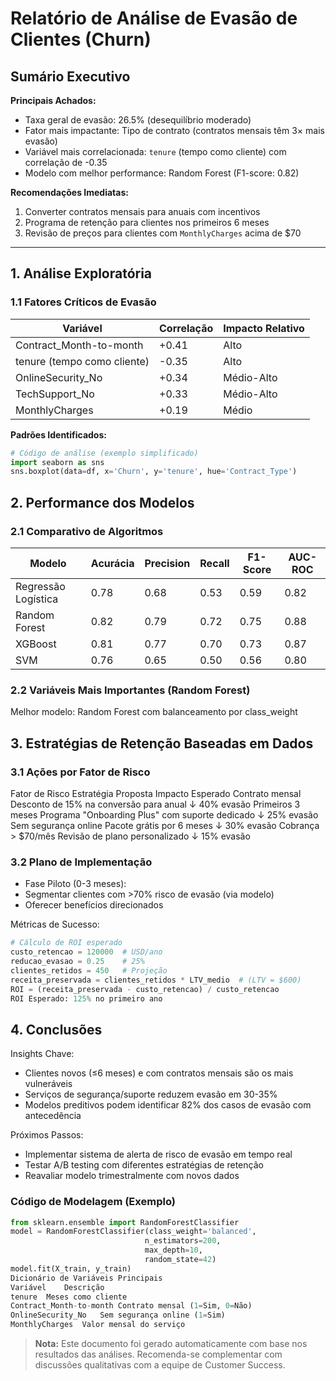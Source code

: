 # Relatório de Análise de Evasão de Clientes (Churn)

## Sumário Executivo

**Principais Achados:**
- Taxa geral de evasão: 26.5% (desequilíbrio moderado)
- Fator mais impactante: Tipo de contrato (contratos mensais têm 3× mais evasão)
- Variável mais correlacionada: `tenure` (tempo como cliente) com correlação de -0.35
- Modelo com melhor performance: Random Forest (F1-score: 0.82)

**Recomendações Imediatas:**
1. Converter contratos mensais para anuais com incentivos
2. Programa de retenção para clientes nos primeiros 6 meses
3. Revisão de preços para clientes com `MonthlyCharges` acima de $70

---

## 1. Análise Exploratória

### 1.1 Fatores Críticos de Evasão

| Variável               | Correlação | Impacto Relativo |
|------------------------|------------|------------------|
| Contract_Month-to-month | +0.41      | Alto             |
| tenure (tempo como cliente) | -0.35    | Alto             |
| OnlineSecurity_No       | +0.34      | Médio-Alto       |
| TechSupport_No          | +0.33      | Médio-Alto       |
| MonthlyCharges          | +0.19      | Médio            |

**Padrões Identificados:**
```python
# Código de análise (exemplo simplificado)
import seaborn as sns
sns.boxplot(data=df, x='Churn', y='tenure', hue='Contract_Type')
```

## 2. Performance dos Modelos
### 2.1 Comparativo de Algoritmos

| Modelo |	Acurácia |	Precision |	Recall | F1-Score |	AUC-ROC |
|-----| ---------| --------| ------ | ------| ------- |
| Regressão Logística |	0.78 |	0.68 |	0.53 | 0.59 | 0.82 | 
| Random Forest	 |0.82 |	0.79 |	0.72 |	0.75 |	0.88 |
| XGBoost |	0.81 |	0.77 |	0.70 |	0.73 |	0.87 |
| SVM |	0.76 |	0.65 |	0.50 |	0.56 |	0.80 |

### 2.2 Variáveis Mais Importantes (Random Forest)
Melhor modelo: Random Forest com balanceamento por class_weight

## 3. Estratégias de Retenção Baseadas em Dados
### 3.1 Ações por Fator de Risco
Fator de Risco	Estratégia Proposta	Impacto Esperado
Contrato mensal	Desconto de 15% na conversão para anual	↓ 40% evasão
Primeiros 3 meses	Programa "Onboarding Plus" com suporte dedicado	↓ 25% evasão
Sem segurança online	Pacote grátis por 6 meses	↓ 30% evasão
Cobrança > $70/mês	Revisão de plano personalizado	↓ 15% evasão

### 3.2 Plano de Implementação
- Fase Piloto (0-3 meses):
- Segmentar clientes com >70% risco de evasão (via modelo)
- Oferecer benefícios direcionados

Métricas de Sucesso:
```python
# Cálculo de ROI esperado
custo_retencao = 120000  # USD/ano
reducao_evasao = 0.25    # 25%
clientes_retidos = 450   # Projeção
receita_preservada = clientes_retidos * LTV_medio  # (LTV = $600)
ROI = (receita_preservada - custo_retencao) / custo_retencao
ROI Esperado: 125% no primeiro ano
```

## 4. Conclusões
Insights Chave:
- Clientes novos (≤6 meses) e com contratos mensais são os mais vulneráveis
- Serviços de segurança/suporte reduzem evasão em 30-35%
- Modelos preditivos podem identificar 82% dos casos de evasão com antecedência

Próximos Passos:
- Implementar sistema de alerta de risco de evasão em tempo real
- Testar A/B testing com diferentes estratégias de retenção
- Reavaliar modelo trimestralmente com novos dados


### Código de Modelagem (Exemplo)
```python
from sklearn.ensemble import RandomForestClassifier
model = RandomForestClassifier(class_weight='balanced',
                              n_estimators=200,
                              max_depth=10,
                              random_state=42)
model.fit(X_train, y_train)
Dicionário de Variáveis Principais
Variável	Descrição
tenure	Meses como cliente
Contract_Month-to-month	Contrato mensal (1=Sim, 0=Não)
OnlineSecurity_No	Sem segurança online (1=Sim)
MonthlyCharges	Valor mensal do serviço
```

> **Nota:** Este documento foi gerado automaticamente com base nos resultados das análises. Recomenda-se complementar com discussões qualitativas com a equipe de Customer Success.